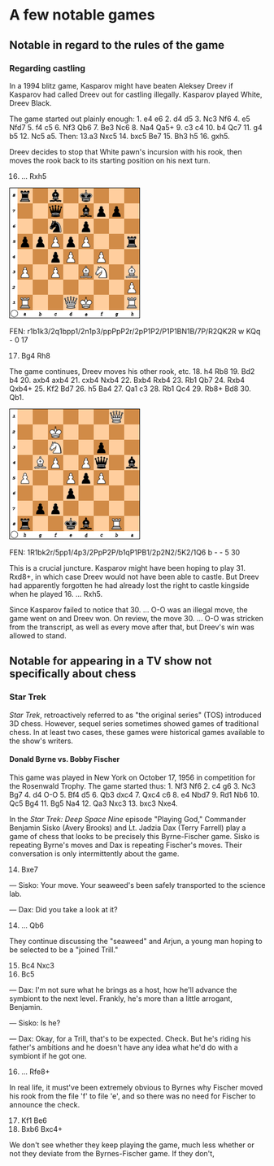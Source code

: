 # A few notable games

## Notable in regard to the rules of the game

### Regarding castling

In a 1994 blitz game, Kasparov might have beaten Aleksey Dreev if Kasparov had 
called Dreev out for castling illegally. Kasparov played White, Dreev Black.

The game started out plainly enough: 1. e4 e6 2. d4 d5 3. Nc3 Nf6 4. e5 Nfd7 5. 
f4 c5 6. Nf3 Qb6 7. Be3 Nc6 8. Na4 Qa5+ 9. c3 c4 10. b4 Qc7 11. g4 b5 12. Nc5 
a5. Then: 13.a3 Nxc5 14. bxc5 Be7 15. Bh3 h5 16. gxh5.

Dreev decides to stop that White pawn's incursion with his rook, then moves the 
rook back to its starting position on his next turn.

16. ... Rxh5 

![Dreev's rook move](../diagrams/DreevsRookMove.png)

FEN: r1b1k3/2q1bpp1/2n1p3/ppPpP2r/2pP1P2/P1P1BN1B/7P/R2QK2R w KQq - 0 17

17. Bg4 Rh8 

The game continues, Dreev moves his other rook, etc. 18. h4 Rb8 19. Bd2 b4 20. 
axb4 axb4 21. cxb4 Nxb4 22. Bxb4 Rxb4 23. Rb1 Qb7 24. Rxb4 Qxb4+ 25. Kf2 Bd7 26. 
h5 Ba4 27. Qa1 c3 28. Rb1 Qc4 29. Rb8+ Bd8 30. Qb1.

![Dreev should not castle](../diagrams/endgames/DreevShouldNotCastle.png)

FEN: 1R1bk2r/5pp1/4p3/2PpP2P/b1qP1PB1/2p2N2/5K2/1Q6 b - - 5 30

This is a crucial juncture. Kasparov might have been hoping to play 31. Rxd8+, 
in which case Dreev would not have been able to castle. But Dreev had apparently 
forgotten he had already lost the right to castle kingside when he played 16. 
... Rxh5. 

Since Kasparov failed to notice that 30. ... O-O was an illegal move, the game 
went on and Dreev won. On review, the move 30. ... O-O was stricken from the 
transcript, as well as every move after that, but Dreev's win was allowed to 
stand.

## Notable for appearing in a TV show not specifically about chess

### Star Trek

*Star Trek*, retroactively referred to as "the original series" (TOS) introduced 
3D chess. However, sequel series sometimes showed games of traditional chess. In 
at least two cases, these games were historical games available to the show's writers.

#### Donald Byrne vs. Bobby Fischer

This game was played in New York on October 17, 1956 in competition for the 
Rosenwald Trophy. The game started thus: 1. Nf3 Nf6 2. c4 g6 3. Nc3 Bg7 4. d4 
O-O 5. Bf4 d5 6. Qb3 dxc4 7. Qxc4 c6 8. e4 Nbd7 9. Rd1 Nb6 10. Qc5 Bg4 11. Bg5 
Na4 12. Qa3 Nxc3 13. bxc3 Nxe4.

In the *Star Trek: Deep Space Nine* episode "Playing God," Commander Benjamin 
Sisko (Avery Brooks) and Lt. Jadzia Dax (Terry Farrell) play a game of chess 
that looks to be precisely this Byrne-Fischer game. Sisko is repeating Byrne's 
moves and Dax is repeating Fischer's moves. Their conversation is only 
intermittently about the game.

14. Bxe7 

&mdash; Sisko: Your move. Your seaweed's been safely transported to the science 
lab.

&mdash; Dax: Did you take a look at it? 

14. ... Qb6 

They continue discussing the "seaweed" and Arjun, a young man hoping to be 
selected to be a "joined Trill."

15. Bc4 Nxc3 
16. Bc5 

&mdash; Dax: I'm not sure what he brings as a host, how he'll advance the 
symbiont to the next level. Frankly, he's more than a little arrogant, Benjamin.

&mdash; Sisko: Is he?

&mdash; Dax: Okay, for a Trill, that's to be expected. Check. But he's riding 
his father's ambitions and he doesn't have any idea what he'd do with a symbiont 
if he got one. 

16. ... Rfe8+ 

In real life, it must've been extremely obvious to Byrnes why Fischer moved his 
rook from the file 'f' to file 'e', and so there was no need for Fischer to 
announce the check.

17. Kf1 Be6 
18. Bxb6 Bxc4+

We don't see whether they keep playing the game, much less whether or not they 
deviate from the Byrnes-Fischer game. If they don't,
